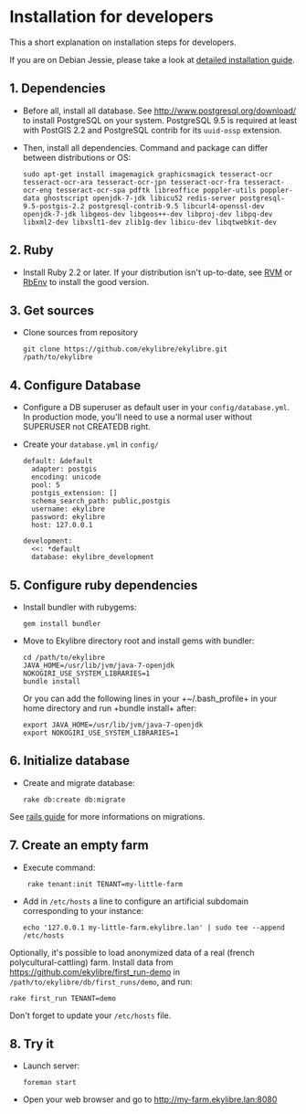 # Installation for developers

This a short explanation on installation steps for developers.

If you are on Debian Jessie, please take a look at [detailed installation guide](https://github.com/ekylibre/ekylibre/blob/master/doc/guides/installation-debian-jessie.md).

## 1. Dependencies

*   Before all, install all database. See http://www.postgresql.org/download/
    to install PostgreSQL on your system. PostgreSQL 9.5 is required at least
    with PostGIS 2.2 and PostgreSQL contrib for its `uuid-ossp` extension.

*   Then, install all dependencies. Command and package can differ between
    distributions or OS:

        sudo apt-get install imagemagick graphicsmagick tesseract-ocr tesseract-ocr-ara tesseract-ocr-jpn tesseract-ocr-fra tesseract-ocr-eng tesseract-ocr-spa pdftk libreoffice poppler-utils poppler-data ghostscript openjdk-7-jdk libicu52 redis-server postgresql-9.5-postgis-2.2 postgresql-contrib-9.5 libcurl4-openssl-dev openjdk-7-jdk libgeos-dev libgeos++-dev libproj-dev libpq-dev libxml2-dev libxslt1-dev zlib1g-dev libicu-dev libqtwebkit-dev


## 2. Ruby

*   Install Ruby 2.2 or later. If your distribution isn't up-to-date, see
    [RVM](https://rvm.io) or [RbEnv](https://github.com/sstephenson/rbenv) to
    install the good version.


## 3. Get sources

*   Clone sources from repository

        git clone https://github.com/ekylibre/ekylibre.git /path/to/ekylibre

## 4. Configure Database

*   Configure a DB superuser as default user in your `config/database.yml`. In
    production mode, you'll need to use a normal user without SUPERUSER not
    CREATEDB right.

*   Create your `database.yml` in `config/`

        default: &default
          adapter: postgis
          encoding: unicode
          pool: 5
          postgis_extension: []
          schema_search_path: public,postgis
          username: ekylibre
          password: ekylibre
          host: 127.0.0.1

        development:
          <<: *default
          database: ekylibre_development


## 5. Configure ruby dependencies

*   Install bundler with rubygems:

        gem install bundler

*   Move to Ekylibre directory root and install gems with bundler:

        cd /path/to/ekylibre
        JAVA_HOME=/usr/lib/jvm/java-7-openjdk 
        NOKOGIRI_USE_SYSTEM_LIBRARIES=1 
        bundle install

    Or you can add the following lines in your +~/.bash_profile+ in your home
    directory and run +bundle install+ after:

        export JAVA_HOME=/usr/lib/jvm/java-7-openjdk
        export NOKOGIRI_USE_SYSTEM_LIBRARIES=1


## 6. Initialize database

*   Create and migrate database:

        rake db:create db:migrate


See [rails guide](http://guides.rubyonrails.org/active_record_migrations.html#running-migrations) for more informations on migrations.

## 7. Create an empty farm

*  Execute command:

        rake tenant:init TENANT=my-little-farm

*   Add in `/etc/hosts` a line to configure an artificial subdomain
    corresponding to your instance:

        echo '127.0.0.1 my-little-farm.ekylibre.lan' | sudo tee --append /etc/hosts


Optionally, it's possible to load anonymized data of a real (french
polycultural-cattling) farm. Install data from
https://github.com/ekylibre/first_run-demo in
`/path/to/ekylibre/db/first_runs/demo`, and run:

    rake first_run TENANT=demo

Don't forget to update your `/etc/hosts` file.

## 8. Try it

*   Launch server:

        foreman start

*   Open your web browser and go to http://my-farm.ekylibre.lan:8080

